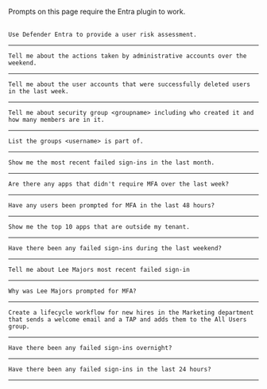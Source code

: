 Prompts on this page require the Entra plugin to work.
<br><br>
```
Use Defender Entra to provide a user risk assessment.
```
---
```
Tell me about the actions taken by administrative accounts over the weekend.
```
---
```
Tell me about the user accounts that were successfully deleted users in the last week.
```
---
```
Tell me about security group <groupname> including who created it and how many members are in it.
```
---
```
List the groups <username> is part of.
```
---
```
Show me the most recent failed sign-ins in the last month.
```
---
```
Are there any apps that didn't require MFA over the last week?
```
---
```
Have any users been prompted for MFA in the last 48 hours?
```
---
```
Show me the top 10 apps that are outside my tenant.
```
---
```
Have there been any failed sign-ins during the last weekend?
```
---
```
Tell me about Lee Majors most recent failed sign-in
```
---
```
Why was Lee Majors prompted for MFA?
```
---
```
Create a lifecycle workflow for new hires in the Marketing department that sends a welcome email and a TAP and adds them to the All Users group.
```
---
```
Have there been any failed sign-ins overnight?
```
---
```
Have there been any failed sign-ins in the last 24 hours?
```
---
